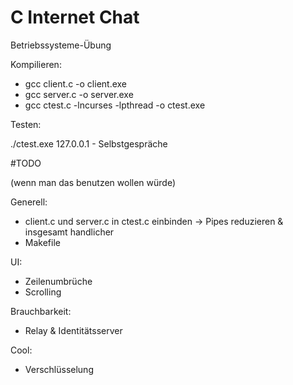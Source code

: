 # C Internet Chat

Betriebssysteme-Übung

Kompilieren:
- gcc client.c -o client.exe
- gcc server.c -o server.exe
- gcc ctest.c -lncurses -lpthread -o ctest.exe

Testen:

./ctest.exe 127.0.0.1 - Selbstgespräche

#TODO

(wenn man das benutzen wollen würde)

Generell:

- client.c und server.c in ctest.c einbinden -> Pipes reduzieren & insgesamt handlicher
- Makefile

UI:

- Zeilenumbrüche
- Scrolling

Brauchbarkeit:

- Relay & Identitätsserver

Cool:
- Verschlüsselung
